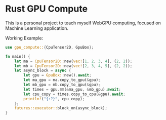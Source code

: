# Rust GPU Compute 

This is a personal project to teach myself WebGPU computing, focused 
on Machine Learning application.

Working Example:
 
```Rust
use gpu_compute::{CpuTensor2D, GpuBox};

fn main() {
    let ma = CpuTensor2D::new(vec![1, 2, 3, 4], (2, 2));
    let mb = CpuTensor2D::new(vec![2, 3, 4, 5], (2, 2));
    let async_block = async {
        let gpu = GpuBox::new().await;
        let ma_gpu = ma.copy_to_gpu(&gpu);
        let mb_gpu = mb.copy_to_gpu(&gpu);
        let times = gpu.mm(&ma_gpu, &mb_gpu).await;
        let cpu_copy = times.copy_to_cpu(&gpu).await;
        println!("{:?}", cpu_copy);
    };
    futures::executor::block_on(async_block);
}
``` 
